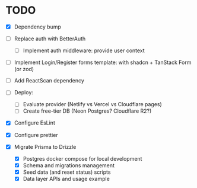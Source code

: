 # TODO

- [x] Dependency bump
- [ ] Replace auth with BetterAuth
  - [ ] Implement auth middleware: provide user context
- [ ] Implement Login/Register forms template: with shadcn + TanStack Form (or zod)
- [ ] Add ReactScan dependency
- [ ] Deploy:

  - [ ] Evaluate provider (Netlify vs Vercel vs Cloudflare pages)
  - [ ] Create free-tier DB (Neon Postgres? Cloudflare R2?)

- [x] Configure EsLint
- [x] Configure prettier
- [x] Migrate Prisma to Drizzle
  - [x] Postgres docker compose for local development
  - [x] Schema and migrations management
  - [x] Seed data (and reset status) scripts
  - [x] Data layer APIs and usage example
